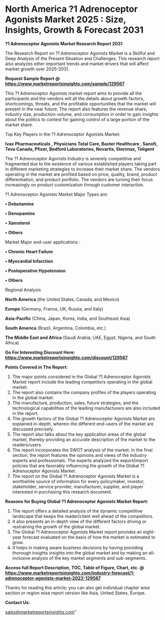 # North America ?1 Adrenoceptor Agonists Market 2025 : Size, Insights, Growth & Forecast 2031

<strong>?1 Adrenoceptor Agonists Market Research Report 2031</strong>

The Research Report on ?1 Adrenoceptor Agonists Market is a Skillful and Deep Analysis of the Present Situation and Challenges. This research report also analyzes other important trends and market drivers that will affect market growth over 2025-2031.

<strong>Request Sample Report @ <a href=https://www.marketreportsinsights.com/sample/129567>https://www.marketreportsinsights.com/sample/129567</a></strong>

This ?1 Adrenoceptor Agonists market report aims to provide all the participants and the vendors will all the details about growth factors, shortcomings, threats, and the profitable opportunities that the market will present in the near future. The report also features the revenue share, industry size, production volume, and consumption in order to gain insights about the politics to contest for gaining control of a large portion of the market share.

Top Key Players in the ?1 Adrenoceptor Agonists Market:

<strong>Ivax Pharmaceuticals , Physicians Total Care, Baxter Healthcare , Sanofi, Teva Canada, Pfizer, Bedford Laboratories, Novartis, Sterimax, Teligent</strong>

The ?1 Adrenoceptor Agonists Industry is severely competitive and fragmented due to the existence of various established players taking part in different marketing strategies to increase their market share. The vendors operating in the market are profiled based on price, quality, brand, product differentiation, and product portfolio. The vendors are turning their focus increasingly on product customization through customer interaction.

?1 Adrenoceptor Agonists Market Major Types are:

<strong>• Dobutamine

• Denopamine

• Xamoterol

• Others</strong>

Market Major end-user applications :

<strong>• Chronic Heart Failure

• Myocardial Infarction

• Postoperative Hypotension

• Others</strong>

Regional Analysis

</u><strong><b>North America</b></strong> (the United States, Canada, and Mexico)

<strong><b>Europe </b></strong>(Germany, France, UK, Russia, and Italy)

<strong><b>Asia-Pacific</b></strong> (China, Japan, Korea, India, and Southeast Asia)

<strong><b>South America</b></strong> (Brazil, Argentina, Colombia, etc.)

<strong><b>The Middle East and Africa</b></strong> (Saudi Arabia, UAE, Egypt, Nigeria, and South Africa)

<strong>Go For Interesting Discount Here: <a href=https://www.marketreportsinsights.com/discount/129567>https://www.marketreportsinsights.com/discount/129567</a></strong>

<strong>Points Covered in The Report:</strong>
<ol>
  <li>The major points considered in the Global ?1 Adrenoceptor Agonists Market report include the leading competitors operating in the global market.</li>
  <li>The report also contains the company profiles of the players operating in the global market.</li>
  <li>The manufacture, production, sales, future strategies, and the technological capabilities of the leading manufacturers are also included in the report.</li>
  <li>The growth factors of the Global ?1 Adrenoceptor Agonists Market are explained in-depth, wherein the different end-users of the market are discussed precisely.</li>
  <li>The report also talks about the key application areas of the global market, thereby providing an accurate description of the market to the readers/users.</li>
  <li>The report incorporates the SWOT analysis of the market. In the final section, the report features the opinions and views of the industry experts and professionals. The experts analyzed the export/import policies that are favorably influencing the growth of the Global ?1 Adrenoceptor Agonists Market.</li>
  <li>The report on the Global ?1 Adrenoceptor Agonists Market is a worthwhile source of information for every policymaker, investor, stakeholder, service provider, manufacturer, supplier, and player interested in purchasing this research document.</li>
</ol>
<strong>Reasons for Buying Global ?1 Adrenoceptor Agonists Market Report:</strong>

<ol>
  <li>The report offers a detailed analysis of the dynamic competitive landscape that keeps the reader/client well ahead of the competitors.</li>
  <li>It also presents an in-depth view of the different factors driving or restraining the growth of the global market.</li>
  <li>The Global ?1 Adrenoceptor Agonists Market report provides an eight-year forecast evaluated on the basis of how the market is estimated to grow.</li>
  <li>It helps in making aware business decisions by having providing thorough insights insights into the global market and by making an all-inclusive analysis of the key market segments and sub-segments.</li>
</ol>
<strong>Access full Report Description, TOC, Table of Figure, Chart, etc. @ <a href=https://www.marketreportsinsights.com/industry-forecast/1-adrenoceptor-agonists-market-2022-129567>https://www.marketreportsinsights.com/industry-forecast/1-adrenoceptor-agonists-market-2022-129567</a></strong>


Thanks for reading this article; you can also get individual chapter wise section or region wise report version like Asia, United States, Europe.

<strong>Contact Us:</strong>

sales@marketreportsinsights.com"
